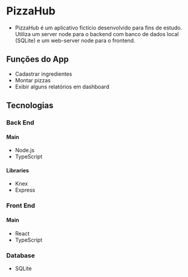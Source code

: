 # PizzaHub

- PizzaHub é um aplicativo fictício desenvolvido para fins de estudo. Utiliza um server node para o backend com banco de dados local (SQLite) e um web-server node para o frontend.

## Funções do App
- Cadastrar ingredientes
- Montar pizzas
- Exibir alguns relatórios em dashboard

## Tecnologias
### Back End
#### Main
- Node.js
- TypeScript

#### Libraries
- Knex
- Express

### Front End
#### Main
- React
- TypeScript

### Database
- SQLite
